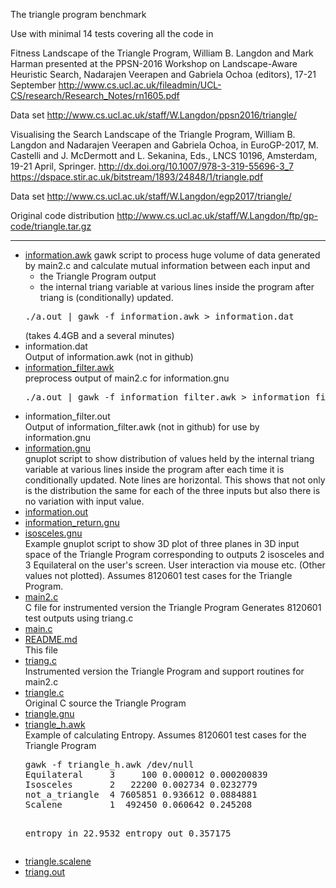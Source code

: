 The triangle program benchmark

Use with minimal 14 tests covering all the code in

Fitness Landscape of the Triangle Program,
William B. Langdon and Mark Harman 
presented at the PPSN-2016 Workshop on Landscape-Aware Heuristic Search,
Nadarajen Veerapen and Gabriela Ochoa (editors), 17-21 September
http://www.cs.ucl.ac.uk/fileadmin/UCL-CS/research/Research_Notes/rn1605.pdf

Data set http://www.cs.ucl.ac.uk/staff/W.Langdon/ppsn2016/triangle/


Visualising the Search Landscape of the Triangle Program,
William B. Langdon and Nadarajen Veerapen and Gabriela Ochoa, in
EuroGP-2017, M. Castelli and J. McDermott and L. Sekanina, Eds.,
LNCS 10196, Amsterdam, 19-21 April, Springer. 
http://dx.doi.org/10.1007/978-3-319-55696-3_7
https://dspace.stir.ac.uk/bitstream/1893/24848/1/triangle.pdf

Data set http://www.cs.ucl.ac.uk/staff/W.Langdon/egp2017/triangle/

Original code distribution http://www.cs.ucl.ac.uk/staff/W.Langdon/ftp/gp-code/triangle.tar.gz

<p>
<hr>
<P>
<UL>
<li><a href="information.awk">information.awk</a>
gawk script to process huge volume of data generated by main2.c
and calculate mutual information between each input and
<UL>
<li>the Triangle Program output
<li>the internal triang variable at various lines inside the program
after triang is (conditionally) updated.
</UL>
<pre>
./a.out | gawk -f information.awk > information.dat
</pre>(takes 4.4GB and a several minutes)
<li>information.dat
<br>
Output of information.awk (not in github)
<li><a href="information_filter.awk">information_filter.awk</a>
<br>preprocess output of main2.c for information.gnu
<pre>
./a.out | gawk -f information_filter.awk > information_filter.out
</pre>
<li>information_filter.out
<br>
Output of information_filter.awk (not in github) for use by information.gnu
<li><a href="information.gnu">information.gnu</a>
<br>gnuplot script to show distribution of values held by
the internal triang variable at various lines inside the program
after each time it is conditionally updated.
Note lines are horizontal. 
This shows that not only is
the distribution the same for each of the three inputs
but also there is
no variation with input value.

<li><a href="information.out">information.out</a>
<li><a href="information_return.gnu">information_return.gnu</a>
<li><a href="isosceles.gnu">isosceles.gnu</a>
<br>Example gnuplot script to show 3D plot of three planes in 3D input space of
the Triangle Program corresponding to outputs
2 isosceles and 3 Equilateral
on the user's screen.
User interaction via mouse etc.
(Other values not plotted).
Assumes 8120601 test cases for the Triangle Program.
<li><a href="main2.c">main2.c</a>
<br>C file for instrumented version the Triangle Program
Generates 8120601 test outputs using triang.c
<li><a href="main.c">main.c</a>
<li><a href="README.md">README.md</a>
<br>This file
<li><a href="triang.c">triang.c</a>
<br>Instrumented version the Triangle Program and support routines for main2.c
<li><a href="triangle.c">triangle.c</a>
<br>Original C source the Triangle Program
<li><a href="triangle.gnu">triangle.gnu</a>
<li><a href="triangle_h.awk">triangle_h.awk</a>
<br>Example of calculating Entropy.
Assumes 8120601 test cases for the Triangle Program
<pre>
gawk -f triangle_h.awk /dev/null
Equilateral     3     100 0.000012 0.000200839
Isosceles       2   22200 0.002734 0.0232779
not_a_triangle  4 7605851 0.936612 0.0884881
Scalene         1  492450 0.060642 0.245208

entropy in 22.9532     entropy out 0.357175</pre>
<li><a href="triangle.scalene">triangle.scalene</a>
<li><a href="triang.out">triang.out</a>
</ul>
